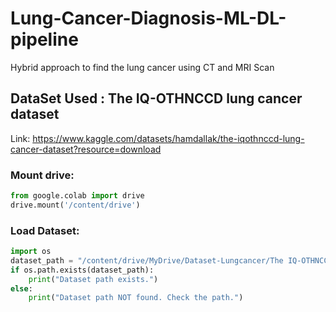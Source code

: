 # Lung-Cancer-Diagnosis-ML-DL-pipeline
Hybrid approach to find the lung cancer using CT and MRI Scan

## DataSet Used : The IQ-OTHNCCD lung cancer dataset
Link: https://www.kaggle.com/datasets/hamdallak/the-iqothnccd-lung-cancer-dataset?resource=download

### Mount drive:
```python
from google.colab import drive
drive.mount('/content/drive')
```
### Load Dataset:
```python
import os
dataset_path = "/content/drive/MyDrive/Dataset-Lungcancer/The IQ-OTHNCCD lung cancer dataset"
if os.path.exists(dataset_path):
    print("Dataset path exists.")
else:
    print("Dataset path NOT found. Check the path.")
```

